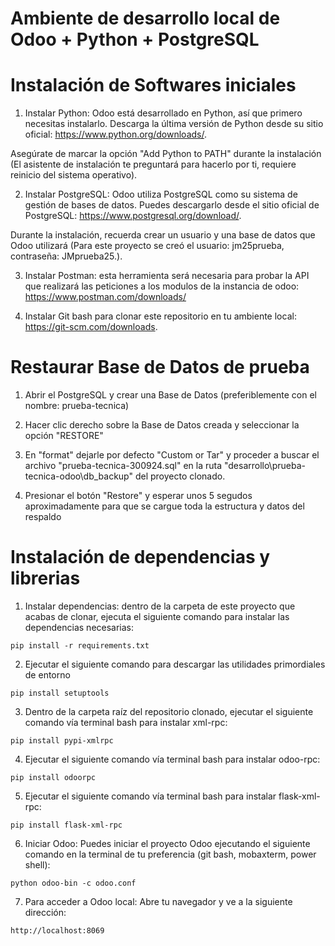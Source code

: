 # Ambiente de desarrollo local de Odoo + Python + PostgreSQL


# Instalación de Softwares iniciales
1. Instalar Python: Odoo está desarrollado en Python, así que primero necesitas instalarlo. Descarga la última versión de Python desde su sitio oficial: https://www.python.org/downloads/. 

Asegúrate de marcar la opción "Add Python to PATH" durante la instalación (El asistente de instalación te preguntará para hacerlo por ti, requiere reinicio del sistema operativo).


2. Instalar PostgreSQL: Odoo utiliza PostgreSQL como su sistema de gestión de bases de datos. Puedes descargarlo desde el sitio oficial de PostgreSQL: https://www.postgresql.org/download/. 

Durante la instalación, recuerda crear un usuario y una base de datos que Odoo utilizará (Para este proyecto se creó el usuario: jm25prueba, contraseña: JMprueba25.).


3. Instalar Postman: esta herramienta será necesaria para probar la API que realizará las peticiones a los modulos de la instancia de odoo: https://www.postman.com/downloads/


4. Instalar Git bash para clonar este repositorio en tu ambiente local: https://git-scm.com/downloads.


# Restaurar Base de Datos de prueba
1. Abrir el PostgreSQL y crear una Base de Datos (preferiblemente con el nombre: prueba-tecnica)

2. Hacer clic derecho sobre la Base de Datos creada y seleccionar la opción "RESTORE"

3. En "format" dejarle por defecto "Custom or Tar" y proceder a buscar el archivo "prueba-tecnica-300924.sql" en la ruta "desarrollo\prueba-tecnica-odoo\db_backup" del proyecto clonado.

4. Presionar el botón "Restore" y esperar unos 5 segudos aproximadamente para que se cargue toda la estructura y datos del respaldo


# Instalación de dependencias y librerias
1. Instalar dependencias: dentro de la carpeta de este proyecto que acabas de clonar, ejecuta el siguiente comando para instalar las dependencias necesarias:
```
pip install -r requirements.txt
```


2. Ejecutar el siguiente comando para descargar las utilidades primordiales de entorno
```
pip install setuptools
``` 


3. Dentro de la carpeta raíz del repositorio clonado, ejecutar el siguiente comando vía terminal bash para instalar xml-rpc:
```
pip install pypi-xmlrpc
```


4. Ejecutar el siguiente comando vía terminal bash para instalar odoo-rpc:
```
pip install odoorpc
```


5. Ejecutar el siguiente comando vía terminal bash para instalar flask-xml-rpc:
```
pip install flask-xml-rpc
```


6. Iniciar Odoo: Puedes iniciar el proyecto Odoo ejecutando el siguiente comando en la terminal de tu preferencia (git bash, mobaxterm, power shell):
```
python odoo-bin -c odoo.conf
```


7. Para acceder a Odoo local: Abre tu navegador y ve a la siguiente dirección:
```
http://localhost:8069
```
